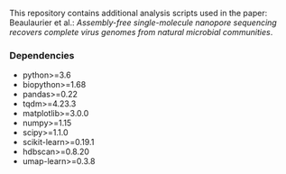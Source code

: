 This repository contains additional analysis scripts used in the paper: Beaulaurier et al.: *Assembly-free single-molecule nanopore sequencing recovers complete virus genomes from natural microbial communities*.

### Dependencies
* python>=3.6
* biopython>=1.68
* pandas>=0.22
* tqdm>=4.23.3
* matplotlib>=3.0.0
* numpy>=1.15
* scipy>=1.1.0
* scikit-learn>=0.19.1
* hdbscan>=0.8.20
* umap-learn>=0.3.8
